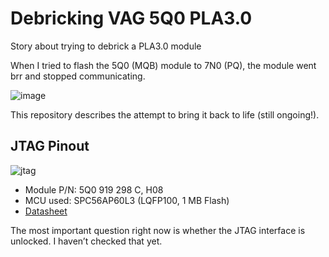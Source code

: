 # Debricking VAG 5Q0 PLA3.0
Story about trying to debrick a PLA3.0 module

When I tried to flash the 5Q0 (MQB) module to 7N0 (PQ), the module went brr and stopped communicating. 

![image](https://github.com/user-attachments/assets/e4c1b6f5-09e4-42e7-a3d9-83939899047b)

This repository describes the attempt to bring it back to life (still ongoing!).

## JTAG Pinout
![jtag](https://github.com/user-attachments/assets/cfb5fcb9-5bf5-4f31-b460-0e14acb20416)


- Module P/N: 5Q0 919 298 C, H08
- MCU used: SPC56AP60L3 (LQFP100, 1 MB Flash)
- [Datasheet](https://www.st.com/en/automotive-microcontrollers/spc56ap60l3.html)

The most important question right now is whether the JTAG interface is unlocked. I haven’t checked that yet.
